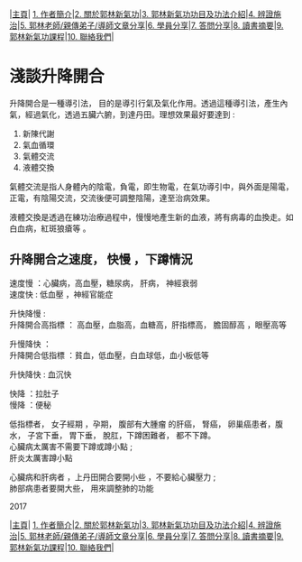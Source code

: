 |[主頁](/README.md)| [1. 作者簡介](/a10.md)|[2. 關於郭林新氣功](/a1.md)|[3. 郭林新氣功功目及功法介紹](/a2.md)|[4. 辨證施治](/a3.md)|[5. 郭林老師/親傳弟子/導師文章分享](/a5.md)|[6. 學員分享](/a6.md)|[7. 答問分享](/a7.md)|[8. 讀書摘要](/a4.md)|[9. 郭林新氣功課程](/郭林新氣功課程.md)|[10. 聯絡我們](/a9.md)|  
# 淺談升降開合  

升降開合是一種導引法， 目的是導引行氣及氣化作用。透過這種導引法，產生內氣，經過氣化，透過五臟六腑，到達丹田。理想效果最好要達到 :   

1. 新陳代謝  
2. 氣血循環  
3. 氣體交流  
4. 液體交換  

氣體交流是指人身體內的陰電，負電，即生物電，在氣功導引中，與外面是陽電，正電，有陰陽交流，交流後便可調整陰陽，達至治病效果。  

液體交換是透過在練功治療過程中，慢慢地產生新的血液，將有病毒的血換走。如白血病，紅斑狼瘡等 。  

## 升降開合之速度， 快慢 ，下蹲情況  

速度慢 ：心臟病，高血壓，糖尿病， 肝病， 神經衰弱  
速度快 : 低血壓 ，神經官能症  

升快降慢 :  
升降開合高指標 ： 高血壓，血脂高，血糖高，肝指標高， 膽固醇高 ，眼壓高等  

升慢降快 ：  
升降開合低指標 ：貧血，低血壓，白血球低，血小板低等  

升快降快 : 血沉快  

快降 ：拉肚子  
慢降 ：便秘  

低指標者， 女子經期 ，孕期， 腹部有大腫瘤 的肝癌， 腎癌， 卵巢癌患者，腹水， 子宮下垂， 胃下垂， 脫肛，下蹲困難者， 都不下蹲。  
心臟病太厲害不需要下蹲或蹲小點 ;  
肝炎太厲害蹲小點  

心臟病和肝病者 ，上丹田開合要開小些 ，不要給心臟壓力 ;  
肺部病患者要開大些， 用來調整肺的功能  

2017 

|[主頁](/README.md)| [1. 作者簡介](/a10.md)|[2. 關於郭林新氣功](/a1.md)|[3. 郭林新氣功功目及功法介紹](/a2.md)|[4. 辨證施治](/a3.md)|[5. 郭林老師/親傳弟子/導師文章分享](/a5.md)|[6. 學員分享](/a6.md)|[7. 答問分享](/a7.md)|[8. 讀書摘要](/a4.md)|[9. 郭林新氣功課程](/郭林新氣功課程.md)|[10. 聯絡我們](/a9.md)|
